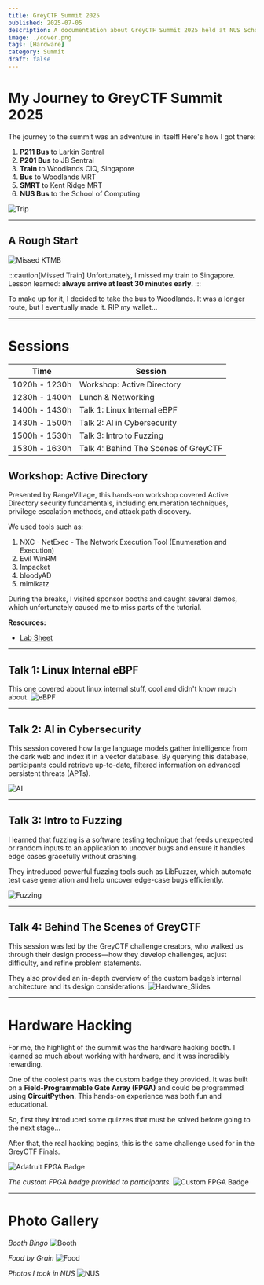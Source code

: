 ```yaml
---
title: GreyCTF Summit 2025
published: 2025-07-05
description: A documentation about GreyCTF Summit 2025 held at NUS School of Computing
image: ./cover.png
tags: [Hardware]
category: Summit
draft: false
---
```


# My Journey to GreyCTF Summit 2025

The journey to the summit was an adventure in itself! Here's how I got there:

1.  **P211 Bus** to Larkin Sentral
2.  **P201 Bus** to JB Sentral
3.  **Train** to Woodlands CIQ, Singapore
4.  **Bus** to Woodlands MRT
5.  **SMRT** to Kent Ridge MRT
6.  **NUS Bus** to the School of Computing

![Trip](./assets/Trip.png)

---

## A Rough Start

![Missed KTMB](./assets/Missed.png)

:::caution[Missed Train]
Unfortunately, I missed my train to Singapore. Lesson learned: **always arrive at least 30 minutes early**.
:::

To make up for it, I decided to take the bus to Woodlands. It was a longer route, but I eventually made it.
RIP my wallet...

---

# Sessions

| Time          	| Session                              	|
|---------------	|--------------------------------------	|
| 1020h - 1230h 	| Workshop: Active Directory           	|
| 1230h - 1400h 	| Lunch & Networking                   	|
| 1400h - 1430h 	| Talk 1: Linux Internal eBPF          	|
| 1430h - 1500h 	| Talk 2: AI in Cybersecurity          	|
| 1500h - 1530h 	| Talk 3: Intro to Fuzzing             	|
| 1530h - 1630h 	| Talk 4: Behind The Scenes of GreyCTF 	|


## Workshop: Active Directory
Presented by RangeVillage, this hands-on workshop covered Active Directory security fundamentals, including enumeration techniques, privilege escalation methods, and attack path discovery. 

We used tools such as:
1. NXC - NetExec - The Network Execution Tool (Enumeration and Execution)
2. Evil WinRM
3. Impacket
4. bloodyAD
5. mimikatz 

During the breaks, I visited sponsor booths and caught several demos, which unfortunately caused me to miss parts of the tutorial. 

**Resources:**
- [Lab Sheet](https://github.com/ASYNC-Security/SINCON2025-Training-Public/blob/main/lab_sheet.md)

---
## Talk 1: Linux Internal eBPF
This one covered about linux internal stuff, cool and didn't know much about.
![eBPF](./assets/eBPF.png)

---
## Talk 2: AI in Cybersecurity
This session covered how large language models gather intelligence from the dark web and index it in a vector database. By querying this database, participants could retrieve up-to-date, filtered information on advanced persistent threats (APTs).

![AI](./assets/AI.png)

---

## Talk 3: Intro to Fuzzing
I learned that fuzzing is a software testing technique that feeds unexpected or random inputs to an application to uncover bugs and ensure it handles edge cases gracefully without crashing.

They introduced powerful fuzzing tools such as LibFuzzer, which automate test case generation and help uncover edge-case bugs efficiently.

![Fuzzing](./assets/Fuzz.png)

---

## Talk 4: Behind The Scenes of GreyCTF

This session was led by the GreyCTF challenge creators, who walked us through their design process—how they develop challenges, adjust difficulty, and refine problem statements.

They also provided an in-depth overview of the custom badge’s internal architecture and its design considerations:
![Hardware_Slides](./assets/HardwareSlides.jpg)




---

# Hardware Hacking

For me, the highlight of the summit was the hardware hacking booth. I learned so much about working with hardware, and it was incredibly rewarding.

One of the coolest parts was the custom badge they provided. It was built on a **Field-Programmable Gate Array (FPGA)** and could be programmed using **CircuitPython**. This hands-on experience was both fun and educational.

So, first they introduced some quizzes that must be solved before going to the next stage...

After that, the real hacking begins, this is the same challenge used for in the GreyCTF Finals.

![Adafruit FPGA Badge](./assets/Adafruit.png)


*The custom FPGA badge provided to participants.*
![Custom FPGA Badge](./assets/badge.png)

---

# Photo Gallery

*Booth Bingo*
![Booth](./assets/Booth_Bingo.png)

*Food by Grain*
![Food](./assets/Food.png)

*Photos I took in NUS*
![NUS](./assets/NUS.png)

